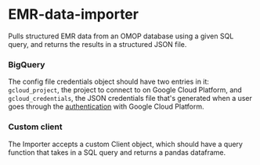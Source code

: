 # EMR-data-importer

Pulls structured EMR data from an OMOP database using a given SQL query, and returns the results in a structured JSON file.

### BigQuery

The config file credentials object should have two entries in it: `gcloud_project`, the project to connect to on Google Cloud Platform, and `gcloud_credentials`, the JSON credentials file that's generated when a user goes through the [authentication](https://cloud.google.com/docs/authentication) with Google Cloud Platform.

### Custom client

The Importer accepts a custom Client object, which should have a query function that takes in a SQL query and returns a pandas dataframe.